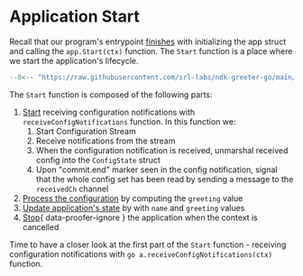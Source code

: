 # Application Start

Recall that our program's entrypoint [finishes](main.md#initializing-the-application) with initializing the app struct and calling the `app.Start(ctx)` function. The `Start` function is a place where we start the application's lifecycle.

```{.go title="greeter/app.go"}
--8<-- "https://raw.githubusercontent.com/srl-labs/ndk-greeter-go/main/greeter/app.go:app-start"
```

The `Start` function is composed of the following parts:

1. [Start](#__codelineno-0-2) receiving configuration notifications with `receiveConfigNotifications` function. In this function we:
    1. Start Configuration Stream
    2. Receive notifications from the stream
    3. When the configuration notification is received, unmarshal received config into the `ConfigState` struct
    4. Upon "commit.end" marker seen in the config notification, signal that the whole config set has been read by sending a message to the `receivedCh` channel
2. [Process the configuration](#__codelineno-0-9) by computing the `greeting` value
3. [Update application's state](#__codelineno-0-11) by with `name` and `greeting` values
4. [Stop](#__codelineno-0-13:15){ data-proofer-ignore } the application when the context is cancelled

Time to have a closer look at the first part of the `Start` function - receiving configuration notifications with `go a.receiveConfigNotifications(ctx)` function.
